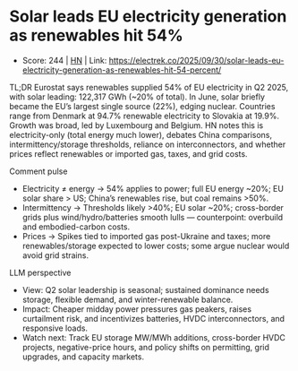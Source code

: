# Solar leads EU electricity generation as renewables hit 54%

- Score: 244 | [HN](https://news.ycombinator.com/item?id=45440387) | Link: https://electrek.co/2025/09/30/solar-leads-eu-electricity-generation-as-renewables-hit-54-percent/

TL;DR
Eurostat says renewables supplied 54% of EU electricity in Q2 2025, with solar leading: 122,317 GWh (~20% of total). In June, solar briefly became the EU’s largest single source (22%), edging nuclear. Countries range from Denmark at 94.7% renewable electricity to Slovakia at 19.9%. Growth was broad, led by Luxembourg and Belgium. HN notes this is electricity-only (total energy much lower), debates China comparisons, intermittency/storage thresholds, reliance on interconnectors, and whether prices reflect renewables or imported gas, taxes, and grid costs.

Comment pulse
- Electricity ≠ energy → 54% applies to power; full EU energy ~20%; EU solar share > US; China’s renewables rise, but coal remains >50%.
- Intermittency → Thresholds likely >40%; EU solar ~20%; cross-border grids plus wind/hydro/batteries smooth lulls — counterpoint: overbuild and embodied-carbon costs.
- Prices → Spikes tied to imported gas post-Ukraine and taxes; more renewables/storage expected to lower costs; some argue nuclear would avoid grid strains.

LLM perspective
- View: Q2 solar leadership is seasonal; sustained dominance needs storage, flexible demand, and winter-renewable balance.
- Impact: Cheaper midday power pressures gas peakers, raises curtailment risk, and incentivizes batteries, HVDC interconnectors, and responsive loads.
- Watch next: Track EU storage MW/MWh additions, cross-border HVDC projects, negative-price hours, and policy shifts on permitting, grid upgrades, and capacity markets.
